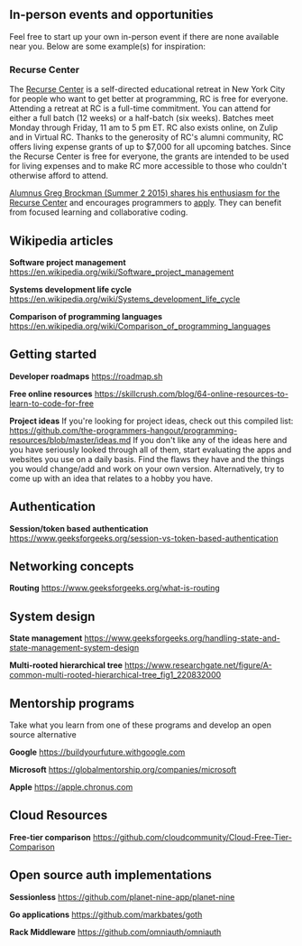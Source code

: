 ## In-person events and opportunities

Feel free to start up your own in-person event if there are none available near you. Below are some example(s) for inspiration:

### Recurse Center

The [Recurse Center](https://www.recurse.com/) is a self-directed educational retreat in New York City for people who want to get better at programming, RC is free for everyone. Attending a retreat at RC is a full-time commitment. You can attend for either a full batch (12 weeks) or a half-batch (six weeks). Batches meet Monday through Friday, 11 am to 5 pm ET. RC also exists online, on Zulip and in Virtual RC. Thanks to the generosity of RC's alumni community, RC offers living expense grants of up to $7,000 for all upcoming batches. Since the Recurse Center is free for everyone, the grants are intended to be used for living expenses and to make RC more accessible to those who couldn't otherwise afford to attend.

[Alumnus Greg Brockman (Summer 2 2015) shares his enthusiasm for the Recurse Center](https://blog.gregbrockman.com/recurse-center) and encourages programmers to [apply](https://www.recurse.com/apply). They can benefit from focused learning and collaborative coding.

## Wikipedia articles

**Software project management**
https://en.wikipedia.org/wiki/Software_project_management

**Systems development life cycle**
https://en.wikipedia.org/wiki/Systems_development_life_cycle

**Comparison of programming languages**
https://en.wikipedia.org/wiki/Comparison_of_programming_languages

## Getting started

**Developer roadmaps**
https://roadmap.sh

**Free online resources**
https://skillcrush.com/blog/64-online-resources-to-learn-to-code-for-free

**Project ideas**
If you're looking for project ideas, check out this compiled list: <https://github.com/the-programmers-hangout/programming-resources/blob/master/ideas.md>
If you don't like any of the ideas here and you have seriously looked through all of them, start evaluating the apps and websites you use on a daily basis. Find the flaws they have and the things you would change/add and work on your own version. Alternatively, try to come up with an idea that relates to a hobby you have.

## Authentication

**Session/token based authentication**
https://www.geeksforgeeks.org/session-vs-token-based-authentication

## Networking concepts

**Routing**
https://www.geeksforgeeks.org/what-is-routing

## System design

**State management**
https://www.geeksforgeeks.org/handling-state-and-state-management-system-design

**Multi-rooted hierarchical tree**
https://www.researchgate.net/figure/A-common-multi-rooted-hierarchical-tree_fig1_220832000

## Mentorship programs

Take what you learn from one of these programs and develop an open source alternative

**Google**
https://buildyourfuture.withgoogle.com

**Microsoft**
https://globalmentorship.org/companies/microsoft

**Apple**
https://apple.chronus.com

## Cloud Resources

**Free-tier comparison**
https://github.com/cloudcommunity/Cloud-Free-Tier-Comparison

## Open source auth implementations

**Sessionless**
https://github.com/planet-nine-app/planet-nine

**Go applications**
https://github.com/markbates/goth

**Rack Middleware**
https://github.com/omniauth/omniauth
